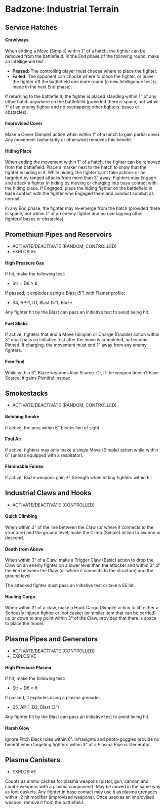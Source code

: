 # Badzone: Industrial Terrain

## Service Hatches

#### Crawlways

When ending a Move (Simple) within 1" of a hatch, the fighter can be removed from the battlefield. In the End phase of the following round, make an Intelligence test:

- **Passed:** The controlling player must choose where to place
  the fighter.
- **Failed:** The opponent can choose where to place
  the fighter, or leave the fighter off the battlefield one more
  round (a new Intelligence test is made in the next
  End phase).

If returning to the battlefield, the fighter is placed standing within 1" of any other hatch anywhere on the battlefield (provided there is space, not within 1” of an enemy fighter and no overlapping other fighters’ bases or obstacles).

#### Improvised Cover

Make a Cover (Simple) action when within 1" of a hatch to gain partial cover. Any movement (voluntarily or otherwise) removes this benefit.

#### Hiding Place

When ending the movement within 1" of a hatch, the fighter can be removed from the battlefield. Place a marker next to the hatch to show that the fighter is hiding in it. While hiding, the fighter can't take actions or be targeted by ranged attacks from more than 3" away. Fighters may Engage and attack a fighter in hiding by moving or charging into base contact with the hiding place. If Engaged, place the hiding fighter on the battlefield in base contact with the fighter who Engaged them and conduct combat as normal.

In any End phase, the fighter may re-emerge from the hatch (provided there is space, not within 1” of an enemy fighter and no overlapping other fighters’ bases or obstacles).

## Promethium Pipes and Reservoirs

- ACTIVATE/DEACTIVATE (RANDOM, CONTROLLED)
- EXPLOSIVE

#### High Pressure Gas

If hit, make the following test:

- Str + D6 > 8

If passed, it explodes using a Blast (5”) with Flamer profile:

- S4, AP-1, D1, Blast (5”), Blaze

Any fighter hit by the Blast can pass an Initiative test to avoid being hit.

#### Fuel Slicks

If active, fighters that end a Move (Simple) or Charge (Double) action within 3” must pass an Initiative test after the move is completed, or become Pinned. If charging, the movement must end 1” away from any enemy fighters.

#### Free Fuel

While within 3”, Blaze weapons lose Scarce. Or, if the weapon doesn’t have Scarce, it gains Plentiful instead.

## Smokestacks

- ACTIVATE/DEACTIVATE (RANDOM, CONTROLLED)

#### Belching Smoke

If active, the area within 6” blocks line of sight.

#### Foul Air

If active, fighters may only make a single Move (Simple) action while within 6” (unless equipped with a respirator).

#### Flammable Fumes

If active, Blaze weapons gain +1 Strength when hitting fighters within 6”.

## Industrial Claws and Hooks

- ACTIVATE/DEACTIVATE (CONTROLLED)

#### Quick Climbing

When within 3" of the line between the Claw (or where it connects to the structure) and the ground level, make the Climb (Simple) action to ascend or descend.

#### Death from Above

When within 3” of a Claw, make a Trigger Claw (Basic) action to drop the Claw on an enemy fighter on a lower level than the attacker and within 3" of the line between the Claw (or where it connects to the structure) and the ground level.

The attacked fighter must pass an Initiative test or take a S5 hit.

#### Hauling Cargo

When within 3" of a claw, make a Hook Cargo (Simple) action to lift either a Seriously Injured fighter or loot casket (or similar item that can be carried) up or down to any point within 3" of the Claw, provided that there is space to place the model.

## Plasma Pipes and Generators

- ACTIVATE/DEACTIVATE (CONTROLLED)
- EXPLOSIVE

#### High Pressure Plasma

If hit, make the following test:

- Str + D6 > 8

If passed, it explodes using a plasma grenade:

- S5, AP-1, D2, Blast (3”)

Any fighter hit by the Blast can pass an Initiative test to avoid being hit.

#### Harsh Glow

Ignore Pitch Black rules within 6”. Infrasights and photo-goggles provide no benefit when targeting fighters within 3" of a Plasma Pipe or Generator.

## Plasma Canisters

- EXPLOSIVE

Counts as ammo caches for plasma weapons (pistol, gun, cannon and combi-weapons with a plasma component). May be moved in the same way as loot caskets. Any fighter in base contact may use it as plasma grenades with a -2 hit modifier (improvised weapons). Once used as an improvised weapon, remove it from the battlefield.
